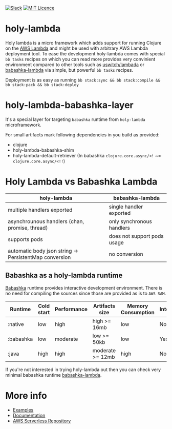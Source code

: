 [![Slack](https://img.shields.io/badge/Slack-holy--lambda-blue?logo=slack)](https://clojurians.slack.com/messages/holy-lambda/)
[![MIT Licence](https://badges.frapsoft.com/os/mit/mit.svg?v=103)](https://opensource.org/licenses/mit-license.php)

# holy-lambda
Holy lambda is a micro framework which adds support for running Clojure on the [AWS Lambda](https://aws.amazon.com/lambda/) and might be used with arbitrary AWS Lambda deployment tool. To ease the development holy-lambda comes with special `bb tasks` recipes on which you can read more []() provides very convinient environment compared to other tools such as [uswitch/lambada](https://github.com/uswitch/lambada) or [babashka-lambda](https://github.com/dainiusjocas/babashka-lambda) via simple, but powerful `bb tasks` recipes.

Deployment is as easy as running `bb stack:sync && bb stack:compile && bb stack:pack && bb stack:deploy`

# holy-lambda-babashka-layer
It's a special layer for targeting `babashka` runtime from `holy-lambda` microframework. 

For small artifacts mark following dependencies in you build as provided:
- clojure
- holy-lambda-babashka-shim
- holy-lambda-default-retriever (In babashka `clojure.core.async/<!` ~= `clojure.core.async/<!!`)

# Holy Lambda vs Babashka Lambda

| holy-lambda                                            | babashka-lambda             |
|--------------------------------------------------------|-----------------------------|
| multiple handlers exported                             | single handler exported     |
| asynchrounous handlers (chan, promise, thread)         | only synchronous handlers   |
| supports pods                                          | does not support pods usage |
| automatic body json string -> PersistentMap conversion | no conversion               |

## Babashka as a holy-lambda runtime
[Babashka](https://github.com/babashka/babashka) runtime provides interactive development environment. There is no need for compiling the sources since those are provided as is to `AWS SAM`.

| Runtime   | Cold start | Performance | Artifacts size   | Memory Consumption | Interactive | Compile time |
|-----------|------------|-------------|------------------|--------------------|-------------|--------------|
| :native   | low        | high        | high     >= 16mb | low                | No          | very long    |
| :babashka | low        | moderate    | low      >= 50kb | low                | Yes         | no compile   |
| :java     | high       | high        | moderate >= 12mb | high               | No          | long         |


If you're not interested in trying holy-lambda out then you can check very minimal babashka runtime [babashka-lambda](https://github.com/dainiusjocas/babashka-lambda).

# More info
- [Examples](https://github.com/FieryCod/holy-lambda/tree/master/examples/bb)
- [Documentation](https://cljdoc.org/d/io.github.FieryCod/holy-lambda/CURRENT/doc/readme)
- [AWS Serverless Repository](https://serverlessrepo.aws.amazon.com/applications/eu-central-1/443526418261/holy-lambda-babashka-runtime)
